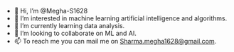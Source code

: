 - 👋 Hi, I’m @Megha-S1628
- 👀 I’m interested in machine learning  artificial intelligence and algorithms.
- 🌱 I’m currently learning data analysis. 
- 💞️ I’m looking to collaborate on ML and AI.
- 📫 To reach me you can mail me on 
Sharma.megha1628@gmail.com. 

<!---
Megha-S1628/Megha-S1628 is a ✨ special ✨ repository because its `README.md` (this file) appears on your GitHub profile.
You can click the Preview link to take a look at your changes.
--->
